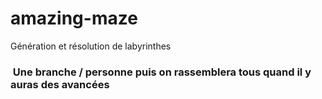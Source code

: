 # amazing-maze
Génération et résolution de labyrinthes

###  Une branche / personne puis on rassemblera tous quand il y auras des avancées 



